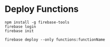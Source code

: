 # Deploy Functions 

```
npm install -g firebase-tools
firebase login
firebase init

firebase deploy --only functions:functionName
```

